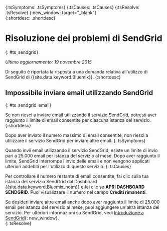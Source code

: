 {:tsSymptoms: .tsSymptoms} 
{:tsCauses: .tsCauses} 
{:tsResolve: .tsResolve} 
{:new_window: target="_blank"}  
{:shortdesc: .shortdesc}

# Risoluzione dei problemi di SendGrid
{: #ts_sendgrid}

*Ultimo aggiornamento: 19 novembre 2015*

Di seguito è riportata la risposta a una domanda relativa all'utilizzo di SendGrid di {{site.data.keyword.Bluemix}}.
{:shortdesc}


## Impossibile inviare email utilizzando SendGrid
{: #ts_sendgrid_email}

Se non riesci a inviare email utilizzando il servizio SendGrid, potresti aver raggiunto il limite di email consentite per ciascuna istanza del servizio.
{:shortdesc}


Dopo aver inviato il numero massimo di email consentite, non riesci a utilizzare il servizio SendGrid per inviare altre email.
{: tsSymptoms}


Quando invii email utilizzando il servizio SendGrid, esiste un limite di invio pari a 25.000 email per istanza del servizio al mese. Dopo aver raggiunto il limite, SendGrid interrompe
l'invio delle email e non vengono applicati ulteriori addebiti per l'utilizzo di questo servizio.
{: tsCauses}

Per controllare il numero restante di email consentite, fai clic sulla tua istanza del servizio SendGrid dal Dashboard {{site.data.keyword.Bluemix_notm}} e fai clic su **APRI DASHBOARD SENDGRID**. Puoi
visualizzare il numero nel campo **Crediti rimanenti**.


Se desideri inviare altre email anche dopo aver raggiunto il limite
di 25.000 email per istanza del servizio al mese, puoi aggiungere un'altra
istanza del servizio. Per ulteriori informazioni su SendGrid, vedi [Introduzione a SendGrid](https://sendgrid.com/docs/index.html){: new_window}.    
{: tsResolve}

